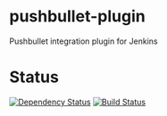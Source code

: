 pushbullet-plugin
================

Pushbullet integration plugin for Jenkins


Status
======
[![Dependency Status](https://www.versioneye.com/user/projects/542530eacfbb1424c3000130/badge.png)](https://www.versioneye.com/user/projects/542530eacfbb1424c3000130)
[![Build Status](https://jenkins.ci.cloudbees.com/buildStatus/icon?job=plugins/pushbullet-plugin)](https://jenkins.ci.cloudbees.com/job/plugins/job/pushbullet-plugin/)
